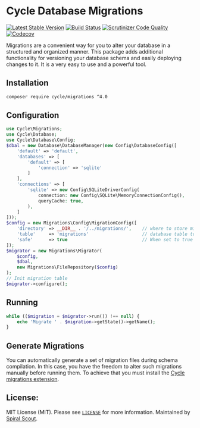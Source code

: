 # Cycle Database Migrations

[![Latest Stable Version](https://poser.pugx.org/cycle/migrations/v/stable)](https://packagist.org/packages/cycle/migrations)
[![Build Status](https://github.com/cycle/migrations/workflows/build/badge.svg)](https://github.com/cycle/migrations/actions)
[![Scrutinizer Code Quality](https://scrutinizer-ci.com/g/cycle/migrations/badges/quality-score.png?b=4.x)](https://scrutinizer-ci.com/g/cycle/migrations/?branch=4.x)
[![Codecov](https://codecov.io/gh/cycle/migrations/branch/4.x/graph/badge.svg)](https://codecov.io/gh/cycle/migrations/)

Migrations are a convenient way for you to alter your database in a structured and organized manner. This package adds
additional functionality for versioning your database schema and easily deploying changes to it. It is a very easy to
use and a powerful tool.

## Installation

```bash
composer require cycle/migrations ^4.0
```

## Configuration

```php
use Cycle\Migrations;
use Cycle\Database;
use Cycle\Database\Config;
$dbal = new Database\DatabaseManager(new Config\DatabaseConfig([
    'default' => 'default',
    'databases' => [
        'default' => [
            'connection' => 'sqlite'
        ]
    ],
    'connections' => [
        'sqlite' => new Config\SQLiteDriverConfig(
            connection: new Config\SQLite\MemoryConnectionConfig(),
            queryCache: true,
        ),
    ]
]));
$config = new Migrations\Config\MigrationConfig([
    'directory' => __DIR__ . '/../migrations/',    // where to store migrations
    'table'     => 'migrations'                    // database table to store migration status
    'safe'      => true                            // When set to true no confirmation will be requested on migration run. 
]);
$migrator = new Migrations\Migrator(
    $config, 
    $dbal, 
    new Migrations\FileRepository($config)
);
// Init migration table
$migrator->configure();
```

## Running

```php
while (($migration = $migrator->run()) !== null) {
    echo 'Migrate ' . $migration->getState()->getName();
}
```

## Generate Migrations

You can automatically generate a set of migration files during schema compilation. In this case, you have the freedom to
alter such migrations manually before running them. To achieve that you must install
the [Cycle migrations extension](https://github.com/cycle/schema-migrations-generator).

## License:

MIT License (MIT). Please see [`LICENSE`](./LICENSE) for more information. Maintained
by [Spiral Scout](https://spiralscout.com).
